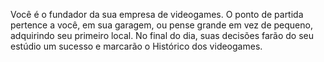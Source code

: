 Você é o fundador da sua empresa de videogames. O ponto de partida pertence a você, em sua garagem, ou pense grande em vez de pequeno, adquirindo seu primeiro local. No final do dia, suas decisões farão do seu estúdio um sucesso e marcarão o Histórico dos videogames.